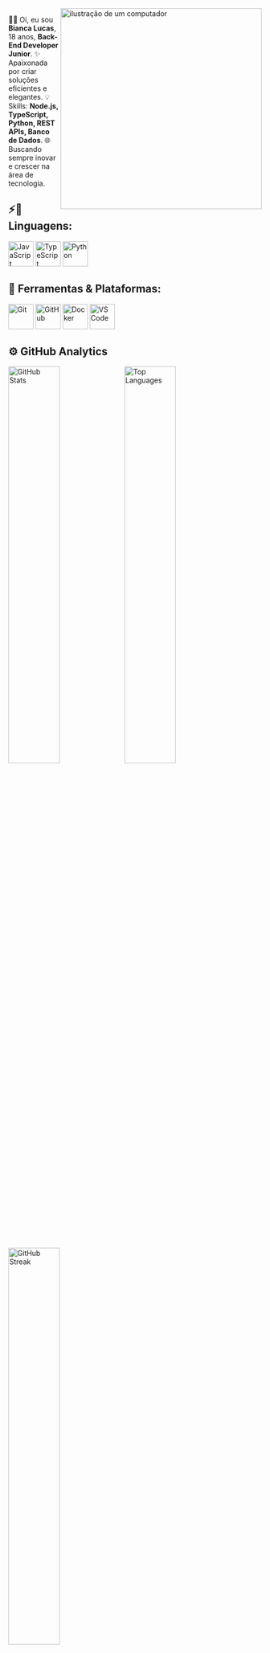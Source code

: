 <img src="https://raw.githubusercontent.com/MicaelliMedeiros/micaellimedeiros/master/image/computer-illustration.png" alt="ilustração de um computador" min-width="400px" max-width="400px" width="400px" align="right">

<p align="left"> 
👩‍💻 Oi, eu sou <strong>Bianca Lucas</strong>, 18 anos, <strong> Back-End Developer Junior</strong>.  
✨ Apaixonada por criar soluções eficientes e elegantes.  
💡 Skills: <strong>Node.js, TypeScript, Python, REST APIs, Banco de Dados</strong>.  
🌐 Buscando sempre inovar e crescer na área de tecnologia.
</p>


## ⚡🚀 Linguagens:
<p align="left">
  <img src="https://cdn.jsdelivr.net/gh/devicons/devicon/icons/javascript/javascript-original.svg" width="50" height="50" alt="JavaScript" />
  <img src="https://cdn.jsdelivr.net/gh/devicons/devicon/icons/typescript/typescript-original.svg" width="50" height="50" alt="TypeScript" />
  <img src="https://cdn.jsdelivr.net/gh/devicons/devicon/icons/python/python-original.svg" width="50" height="50" alt="Python" />
</p>



## 💼 Ferramentas & Plataformas:
<p align="left"> 
  <img src="https://cdn.jsdelivr.net/gh/devicons/devicon/icons/git/git-original.svg" width="50" height="50" alt="Git" />
  <img src="https://cdn.jsdelivr.net/gh/devicons/devicon/icons/github/github-original.svg" width="50" height="50" alt="GitHub" />
  <img src="https://cdn.jsdelivr.net/gh/devicons/devicon/icons/docker/docker-original.svg" width="50" height="50" alt="Docker" />
  <img src="https://cdn.jsdelivr.net/gh/devicons/devicon/icons/vscode/vscode-original.svg" width="50" height="50" alt="VS Code" />
</p>


## ⚙️ GitHub Analytics

<p align="left">
  <img src="https://github-readme-stats.vercel.app/api?username=Bianca-Lucas&show_icons=true&theme=dark&hide_border=false&include_all_commits=true" alt="GitHub Stats" width="45%"/>
  <img src="https://github-readme-stats.vercel.app/api/top-langs/?username=Bianca-Lucas&theme=dark&layout=compact&hide_border=false&count_private=true" alt="Top Languages" width="45%"/>
  <img src="https://github-readme-streak-stats.herokuapp.com/?user=Bianca-Lucas&theme=dark&hide_border=false" alt="GitHub Streak" width="45%"/>
</p>
<p align="left">
  
</p>

---

### 🏆 GitHub Profile Trophy

<p align="center">
  <a
    href="https://github.com/ryo-ma/github-profile-trophy"
    title="Repositório de troféus"
  >
    <img
      width="800"
      src="https://github-profile-trophy.vercel.app/?username=Bianca-Lucas&column=8&theme=darkhub&no-frame=true&no-bg=true"
    />
  </a>
</p>



## 💌 Vamos Conversar?
<p align="left">
  Entre em contato comigo através dos links abaixo ⤵️
</p>

<p align="left">
  <a href="#" title="Gmail">
  <img src="https://img.shields.io/badge/-Gmail-FF0000?style=flat-square&labelColor=FF0000&logo=gmail&logoColor=white&link=mailto:biaxx.iluks@gmail.com" alt="Gmail"/></a>
  <a href="#" title="LinkedIn">
  <img src="https://img.shields.io/badge/-Linkedin-0e76a8?style=flat-square&logo=Linkedin&logoColor=white&link=www.linkedin.com/in/dev-bianca-lucas" alt="LinkedIn"/></a>
  <a href="#" title="Instagram">
  <img src="https://img.shields.io/badge/-Instagram-DF0174?style=flat-square&labelColor=DF0174&logo=instagram&logoColor=white&link=https://instagram.com/biaaa._.2" alt="Instagram"/></a>
</p>

